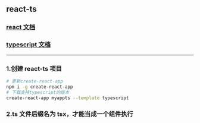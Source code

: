 ## react-ts

### [react 文档](https://reactjs.org/)

### [typescript 文档]()

<hr />

### 1.创建 react-ts 项目

```bash
# 更新create-react-app
npm i -g create-react-app
# 下载支持typescript的版本
create-react-app myappts --template typescript
```

### 2.ts 文件后缀名为 tsx，才能当成一个组件执行
